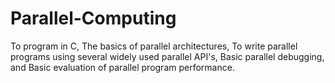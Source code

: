 # Parallel-Computing

To program in C,
The basics of parallel architectures,
To write parallel programs using several widely used parallel API's,
Basic parallel debugging, and
Basic evaluation of parallel program performance.
